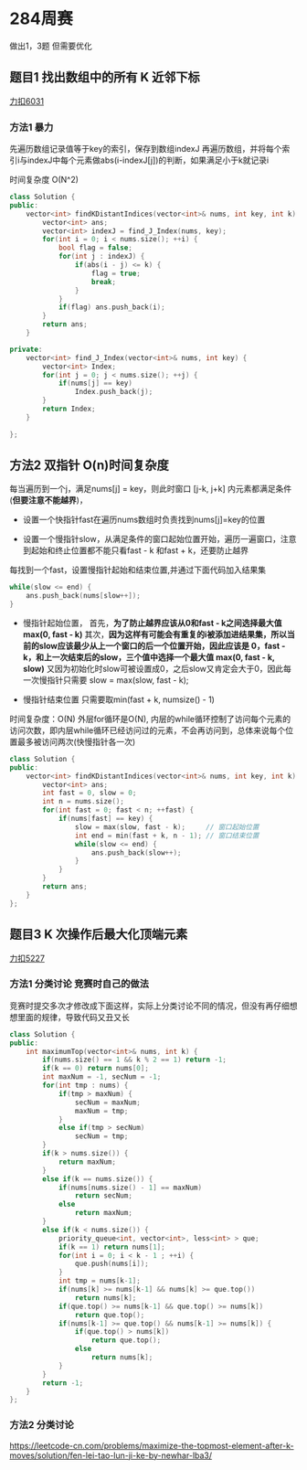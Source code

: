 <p id="周赛284"></p>

# 284周赛  

做出1，3题 但需要优化     

## 题目1  找出数组中的所有 K 近邻下标  

[力扣6031](https://leetcode-cn.com/problems/find-all-k-distant-indices-in-an-array/)  


### 方法1 暴力  

先遍历数组记录值等于key的索引，保存到数组indexJ 
再遍历数组，并将每个索引i与indexJ中每个元素做abs(i-indexJ[j])的判断，如果满足小于k就记录i

时间复杂度 O(N^2) 

```cpp
class Solution {
public:
    vector<int> findKDistantIndices(vector<int>& nums, int key, int k) {
        vector<int> ans;
        vector<int> indexJ = find_J_Index(nums, key);
        for(int i = 0; i < nums.size(); ++i) {
            bool flag = false;
            for(int j : indexJ) {
                if(abs(i - j) <= k) {
                    flag = true;
                    break;
                }
            }
            if(flag) ans.push_back(i);
        }
        return ans;     
    }

private:
    vector<int> find_J_Index(vector<int>& nums, int key) {
        vector<int> Index;
        for(int j = 0; j < nums.size(); ++j) {
            if(nums[j] == key)
                Index.push_back(j);
        }
        return Index;
    }
    
};
```

## 方法2 双指针 O(n)时间复杂度  

每当遍历到一个j，满足nums[j] = key，则此时窗口 [j-k, j+k] 内元素都满足条件(**但要注意不能越界**)，  

* 设置一个快指针fast在遍历nums数组时负责找到nums[j]=key的位置  

* 设置一个慢指针slow，从满足条件的窗口起始位置开始，遍历一遍窗口，注意到起始和终止位置都不能只看fast - k 和fast + k，还要防止越界

每找到一个fast，设置慢指针起始和结束位置,并通过下面代码加入结果集

```cpp
while(slow <= end) {
    ans.push_back(nums[slow++]);
}
```

* 慢指针起始位置， 首先，**为了防止越界应该从0和fast - k之间选择最大值 max(0, fast - k)**    其次，**因为这样有可能会有重复的i被添加进结果集，所以当前的slow应该最少从上一个窗口的后一个位置开始，因此应该是 0，fast - k，和上一次结束后的slow，三个值中选择一个最大值 max(0, fast - k, slow)** 又因为初始化时slow可被设置成0，之后slow又肯定会大于0，因此每一次慢指针只需要 slow = max(slow, fast - k);

* 慢指针结束位置 只需要取min(fast + k, numsize() - 1)


时间复杂度：O(N)  外层for循环是O(N), 内层的while循环控制了访问每个元素的访问次数，即内层while循环已经访问过的元素，不会再访问到，总体来说每个位置最多被访问两次(快慢指针各一次)  


```cpp
class Solution {
public:
    vector<int> findKDistantIndices(vector<int>& nums, int key, int k) {
        vector<int> ans;
        int fast = 0, slow = 0;
        int n = nums.size();
        for(int fast = 0; fast < n; ++fast) {
            if(nums[fast] == key) {
                slow = max(slow, fast - k);     // 窗口起始位置
                int end = min(fast + k, n - 1); // 窗口结束位置
                while(slow <= end) {
                    ans.push_back(slow++);
                }
            }
        }
        return ans;     
    }
};
```



## 题目3  K 次操作后最大化顶端元素  

[力扣5227](https://leetcode-cn.com/problems/maximize-the-topmost-element-after-k-moves/)  





### 方法1 分类讨论  竞赛时自己的做法   

竞赛时提交多次才修改成下面这样，实际上分类讨论不同的情况，但没有再仔细想想里面的规律，导致代码又丑又长  

```cpp
class Solution {
public:
    int maximumTop(vector<int>& nums, int k) {
        if(nums.size() == 1 && k % 2 == 1) return -1;
        if(k == 0) return nums[0];
        int maxNum = -1, secNum = -1;
        for(int tmp : nums) {
            if(tmp > maxNum) {
                secNum = maxNum;
                maxNum = tmp;          
            }
            else if(tmp > secNum)
                secNum = tmp;
        }
        if(k > nums.size()) {          
            return maxNum;
        }  
        else if(k == nums.size()) {
            if(nums[nums.size() - 1] == maxNum)
                return secNum;
            else 
                return maxNum;
        }
        else if(k < nums.size()) {
            priority_queue<int, vector<int>, less<int> > que;
            if(k == 1) return nums[1];
            for(int i = 0; i < k - 1 ; ++i) {
                que.push(nums[i]);
            }
            int tmp = nums[k-1];
            if(nums[k] >= nums[k-1] && nums[k] >= que.top())
                return nums[k];
            if(que.top() >= nums[k-1] && que.top() >= nums[k])
                return que.top();
            if(nums[k-1] >= que.top() && nums[k-1] >= nums[k]) {
                if(que.top() > nums[k])
                    return que.top();
                else
                    return nums[k]; 
            }
        }    
        return -1;
    }
};
```



### 方法2 分类讨论   


https://leetcode-cn.com/problems/maximize-the-topmost-element-after-k-moves/solution/fen-lei-tao-lun-ji-ke-by-newhar-lba3/